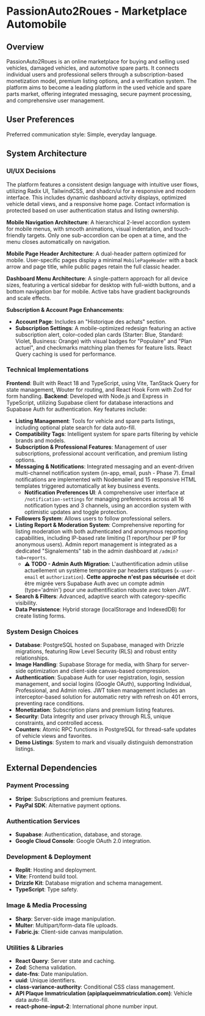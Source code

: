 # PassionAuto2Roues - Marketplace Automobile

## Overview
PassionAuto2Roues is an online marketplace for buying and selling used vehicles, damaged vehicles, and automotive spare parts. It connects individual users and professional sellers through a subscription-based monetization model, premium listing options, and a verification system. The platform aims to become a leading platform in the used vehicle and spare parts market, offering integrated messaging, secure payment processing, and comprehensive user management.

## User Preferences
Preferred communication style: Simple, everyday language.

## System Architecture

### UI/UX Decisions
The platform features a consistent design language with intuitive user flows, utilizing Radix UI, TailwindCSS, and shadcn/ui for a responsive and modern interface. This includes dynamic dashboard activity displays, optimized vehicle detail views, and a responsive home page. Contact information is protected based on user authentication status and listing ownership.

**Mobile Navigation Architecture**: A hierarchical 2-level accordion system for mobile menus, with smooth animations, visual indentation, and touch-friendly targets. Only one sub-accordion can be open at a time, and the menu closes automatically on navigation.

**Mobile Page Header Architecture**: A dual-header pattern optimized for mobile. User-specific pages display a minimal `MobilePageHeader` with a back arrow and page title, while public pages retain the full classic header.

**Dashboard Menu Architecture**: A single-pattern approach for all device sizes, featuring a vertical sidebar for desktop with full-width buttons, and a bottom navigation bar for mobile. Active tabs have gradient backgrounds and scale effects.

**Subscription & Account Page Enhancements**:
- **Account Page**: Includes an "Historique des achats" section.
- **Subscription Settings**: A mobile-optimized redesign featuring an active subscription alert, color-coded plan cards (Starter: Blue, Standard: Violet, Business: Orange) with visual badges for "Populaire" and "Plan actuel", and checkmarks matching plan themes for feature lists. React Query caching is used for performance.

### Technical Implementations
**Frontend**: Built with React 18 and TypeScript, using Vite, TanStack Query for state management, Wouter for routing, and React Hook Form with Zod for form handling.
**Backend**: Developed with Node.js and Express in TypeScript, utilizing Supabase client for database interactions and Supabase Auth for authentication. Key features include:
- **Listing Management**: Tools for vehicle and spare parts listings, including optional plate search for data auto-fill.
- **Compatibility Tags**: Intelligent system for spare parts filtering by vehicle brands and models.
- **Subscription & Professional Features**: Management of user subscriptions, professional account verification, and premium listing options.
- **Messaging & Notifications**: Integrated messaging and an event-driven multi-channel notification system (in-app, email, push - Phase 7). Email notifications are implemented with Nodemailer and 15 responsive HTML templates triggered automatically at key business events.
  - **Notification Preferences UI**: A comprehensive user interface at `/notification-settings` for managing preferences across all 16 notification types and 3 channels, using an accordion system with optimistic updates and toggle protection.
- **Followers System**: Allows users to follow professional sellers.
- **Listing Report & Moderation System**: Comprehensive reporting for listing moderation with both authenticated and anonymous reporting capabilities, including IP-based rate limiting (1 report/hour per IP for anonymous users). Admin report management is integrated as a dedicated "Signalements" tab in the admin dashboard at `/admin?tab=reports`.
  - **⚠️ TODO - Admin Auth Migration**: L'authentification admin utilise actuellement un système temporaire par headers statiques (`x-user-email` et `authorization`). **Cette approche n'est pas sécurisée** et doit être migrée vers Supabase Auth avec un compte admin (type='admin') pour une authentification robuste avec token JWT.
- **Search & Filters**: Advanced, adaptive search with category-specific visibility.
- **Data Persistence**: Hybrid storage (localStorage and IndexedDB) for create listing forms.

### System Design Choices
- **Database**: PostgreSQL hosted on Supabase, managed with Drizzle migrations, featuring Row Level Security (RLS) and robust entity relationships.
- **Image Handling**: Supabase Storage for media, with Sharp for server-side optimization and client-side canvas-based compression.
- **Authentication**: Supabase Auth for user registration, login, session management, and social logins (Google OAuth), supporting Individual, Professional, and Admin roles. JWT token management includes an interceptor-based solution for automatic retry with refresh on 401 errors, preventing race conditions.
- **Monetization**: Subscription plans and premium listing features.
- **Security**: Data integrity and user privacy through RLS, unique constraints, and controlled access.
- **Counters**: Atomic RPC functions in PostgreSQL for thread-safe updates of vehicle views and favorites.
- **Demo Listings**: System to mark and visually distinguish demonstration listings.

## External Dependencies

### Payment Processing
- **Stripe**: Subscriptions and premium features.
- **PayPal SDK**: Alternative payment options.

### Authentication Services
- **Supabase**: Authentication, database, and storage.
- **Google Cloud Console**: Google OAuth 2.0 integration.

### Development & Deployment
- **Replit**: Hosting and deployment.
- **Vite**: Frontend build tool.
- **Drizzle Kit**: Database migration and schema management.
- **TypeScript**: Type safety.

### Image & Media Processing
- **Sharp**: Server-side image manipulation.
- **Multer**: Multipart/form-data file uploads.
- **Fabric.js**: Client-side canvas manipulation.

### Utilities & Libraries
- **React Query**: Server state and caching.
- **Zod**: Schema validation.
- **date-fns**: Date manipulation.
- **uuid**: Unique identifiers.
- **class-variance-authority**: Conditional CSS class management.
- **API Plaque Immatriculation (apiplaqueimmatriculation.com)**: Vehicle data auto-fill.
- **react-phone-input-2**: International phone number input.